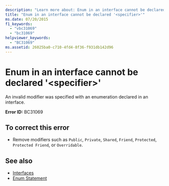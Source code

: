 ```yaml
---
description: "Learn more about: Enum in an interface cannot be declared '<specifier>"
title: "Enum in an interface cannot be declared '<specifier>'"
ms.date: 07/20/2015
f1_keywords: 
  - "vbc31069"
  - "bc31069"
helpviewer_keywords: 
  - "BC31069"
ms.assetid: 26025ba0-c710-4fd4-8f36-f931db142d96
---
```

# Enum in an interface cannot be declared '\<specifier>'

An invalid modifier was specified with an enumeration declared in an interface.  
  
 **Error ID:** BC31069  
  
## To correct this error  
  
- Remove modifiers such as `Public`, `Private`, `Shared`, `Friend`, `Protected`, `Protected Friend`, or `Overridable`.  
  
## See also

- [Interfaces](../programming-guide/language-features/interfaces/index.md)
- [Enum Statement](../language-reference/statements/enum-statement.md)
